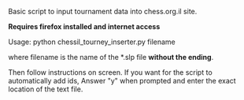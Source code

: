 Basic script to input tournament data into chess.org.il site.

**Requires firefox installed and internet access**

Usage: python chessil_tourney_inserter.py filename

where filename is the name of the \*.slp file **without the ending**.

Then follow instructions on screen. If you want for the script to automatically add ids, Answer "y" when prompted and enter the exact location of the text file.